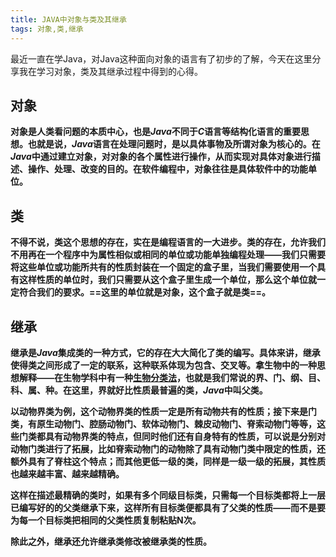 ```yaml
---
title: JAVA中对象与类及其继承
tags: 对象,类,继承
---
```



   最近一直在学Java，对Java这种面向对象的语言有了初步的了解，今天在这里分享我在学习对象，类及其继承过程中得到的心得。

## 对象

__对象是人类看问题的本质中心，也是*Java*不同于*C*语言等结构化语言的重要思想。也就是说，*Java*语言在处理问题时，是以具体事物及所谓对象为核心的。在*Java*中通过建立对象，对对象的各个属性进行操作，从而实现对具体对象进行描述、操作、处理、改变的目的。在软件编程中，对象往往是具体软件中的功能单位。__

## 类

__不得不说，类这个思想的存在，实在是编程语言的一大进步。类的存在，允许我们不用再在一个程序中为属性相似或相同的单位或功能单独编程处理——我们只需要将这些单位或功能所共有的性质封装在一个固定的盒子里，当我们需要使用一个具有这样性质的单位时，我们只需要从这个盒子里生成一个单位，那么这个单位就一定符合我们的要求。==这里的单位就是对象，这个盒子就是类==。__

## 继承

__继承是*Java*集成类的一种方式，它的存在大大简化了类的编写。具体来讲，继承使得类之间形成了一定的联系，这种联系体现为包含、交叉等。拿生物中的一种思想解释——在生物学科中有一种[生物分类法](http://baike.baidu.com/link?url=bsYuGLfoiVxGAqn0Q0S9M0WdQe6YBMyVfuIJNPIwO3dFTHDiJBqUpWg5kI0KUuIyCW7T_xnUkAa33Dd84UUJ1_#3)，也就是我们常说的界、门、纲、目、科、属、种。在这里，界就好比性质最普遍的类，*Java*中叫父类。__

__以动物界类为例，这个动物界类的性质一定是所有动物共有的性质；接下来是门类，有原生动物门、腔肠动物门、软体动物门、棘皮动物门、脊索动物门等等，这些门类都具有动物界类的特点，但同时他们还有自身特有的性质，可以说是分别对动物门类进行了拓展，比如脊索动物门的动物除了具有动物门类中限定的性质，还额外具有了脊柱这个特点；而其他更低一级的类，同样是一级一级的拓展，其性质也越来越丰富、越来越精确。__

__这样在描述最精确的类时，如果有多个同级目标类，只需每一个目标类都将上一层已编写好的的父类继承下来，这样所有目标类便都具有了父类的性质——而不是要为每一个目标类把相同的父类性质复制粘贴N次。__

__除此之外，继承还允许继承类修改被继承类的性质。__

